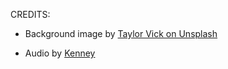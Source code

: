 CREDITS:

- Background image by [Taylor Vick on Unsplash](https://unsplash.com/photos/M5tzZtFCOfs)

- Audio by [Kenney](https://www.kenney.nl/)